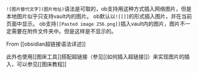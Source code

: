 `![图片替代文字](图片地址)`语法是可取的，ob支持用这种方式插入网络图片，但是本地图片似乎只支持vault内的图片。
ob默认以`![[]]`的形式插入图片，并在当前页面中显示。
ob支持`[[Pasted image 256.png]]`插入vault内的图片，图片不一定需要在附件文件夹中。但是这样是不显示的。

From [[obsidian超链接语法详述]]

此外也使用[[图床工具]]搭配超链接（参见[[如何插入超链接]]）来实现图片的插入，可以参见[[图床教程]]